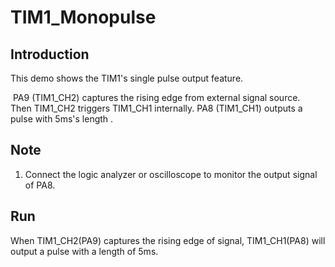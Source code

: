 # TIM1_Monopulse

## Introduction

This demo shows the TIM1's single pulse output feature. 

 PA9 (TIM1_CH2) captures the rising edge from external signal source. Then TIM1_CH2 triggers TIM1_CH1 internally. PA8 (TIM1_CH1) outputs a pulse with 5ms's length .

## Note

1. Connect the logic analyzer or oscilloscope to monitor the output signal of PA8.

## Run

When TIM1_CH2(PA9) captures the rising edge of signal, TIM1_CH1(PA8) will output a pulse with a length of 5ms.

